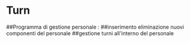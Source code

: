 # Turn

##Programma di gestione personale :
##inserimento eliminazione nuovi componenti del personale
##gestione turni all'interno del personale

